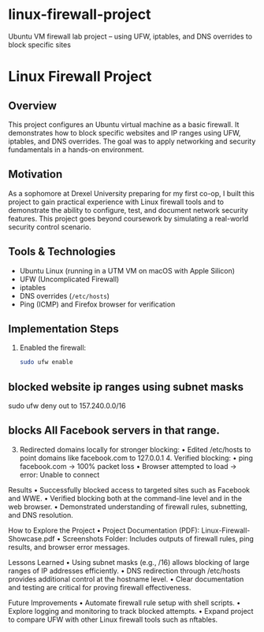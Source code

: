 # linux-firewall-project
Ubuntu VM firewall lab project – using UFW, iptables, and DNS overrides to block specific sites
# Linux Firewall Project

## Overview
This project configures an Ubuntu virtual machine as a basic firewall. It demonstrates how to block specific websites and IP ranges using UFW, iptables, and DNS overrides. The goal was to apply networking and security fundamentals in a hands-on environment.

## Motivation
As a sophomore at Drexel University preparing for my first co-op, I built this project to gain practical experience with Linux firewall tools and to demonstrate the ability to configure, test, and document network security features. This project goes beyond coursework by simulating a real-world security control scenario.

## Tools & Technologies
- Ubuntu Linux (running in a UTM VM on macOS with Apple Silicon)
- UFW (Uncomplicated Firewall)
- iptables
- DNS overrides (`/etc/hosts`)
- Ping (ICMP) and Firefox browser for verification

## Implementation Steps
1. Enabled the firewall:
   ```bash
   sudo ufw enable

 ## blocked website ip ranges using subnet masks

  sudo ufw deny out to 157.240.0.0/16

## blocks All Facebook servers in that range.
  3.	Redirected domains locally for stronger blocking:
	•	Edited /etc/hosts to point domains like facebook.com to 127.0.0.1
	4.	Verified blocking:
	•	ping facebook.com → 100% packet loss
	•	Browser attempted to load → error: Unable to connect

Results
	•	Successfully blocked access to targeted sites such as Facebook and WWE.
	•	Verified blocking both at the command-line level and in the web browser.
	•	Demonstrated understanding of firewall rules, subnetting, and DNS resolution.

How to Explore the Project
	•	Project Documentation (PDF): Linux-Firewall-Showcase.pdf
	•	Screenshots Folder: Includes outputs of firewall rules, ping results, and browser error messages.

Lessons Learned
	•	Using subnet masks (e.g., /16) allows blocking of large ranges of IP addresses efficiently.
	•	DNS redirection through /etc/hosts provides additional control at the hostname level.
	•	Clear documentation and testing are critical for proving firewall effectiveness.

Future Improvements
	•	Automate firewall rule setup with shell scripts.
	•	Explore logging and monitoring to track blocked attempts.
	•	Expand project to compare UFW with other Linux firewall tools such as nftables.
